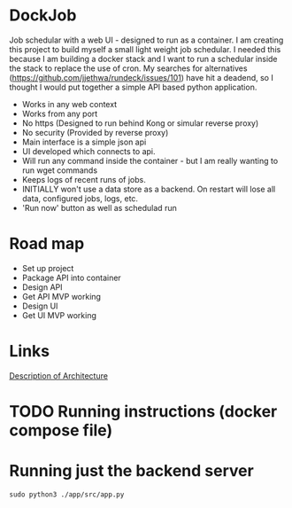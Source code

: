 # DockJob

Job schedular with a web UI - designed to run as a container. I am creating this project to build myself a small light weight job schedular. I needed this because I am building a docker stack and I want to run a schedular inside the stack to replace the use of cron. My searches for alternatives (https://github.com/jjethwa/rundeck/issues/101) have hit a deadend, so I thought I would put together a simple API based python application.

 - Works in any web context
 - Works from any port
 - No https (Designed to run behind Kong or simular reverse proxy)
 - No security (Provided by reverse proxy)
 - Main interface is a simple json api
 - UI developed which connects to api.
 - Will run any command inside the container - but I am really wanting to run wget commands
 - Keeps logs of recent runs of jobs.
 - INITIALLY won't use a data store as a backend. On restart will lose all data, configured jobs, logs, etc.
 - 'Run now' button as well as schedulad run


# Road map

 - Set up project
 - Package API into container
 - Design API
 - Get API MVP working
 - Design UI
 - Get UI MVP working

# Links
[Description of Architecture](./ARCHITECTUREure.md)

# TODO Running instructions (docker compose file)

# Running just the backend server

````
sudo python3 ./app/src/app.py
````


